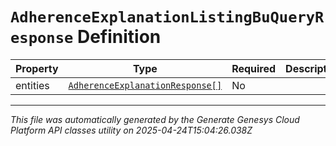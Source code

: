 # `AdherenceExplanationListingBuQueryResponse` Definition

| Property | Type | Required | Description |
|----------|------|----------|-------------|
| entities | [`AdherenceExplanationResponse[]`](adherenceexplanationresponse-definition.md) | No |  |

---

*This file was automatically generated by the Generate Genesys Cloud Platform API classes utility on 2025-04-24T15:04:26.038Z*